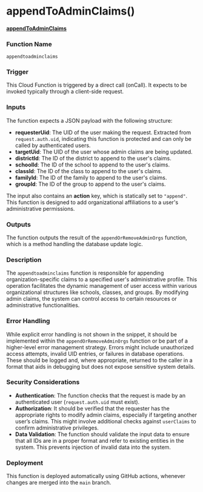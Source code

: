# appendToAdminClaims()

#### [appendToAdminClaims](https://github.com/yeatmanlab/roar-firebase-functions/blob/main/gse-roar-admin/functions/src/index.ts#L120)

### Function Name
`appendtoadminclaims`

### Trigger
This Cloud Function is triggered by a direct call (onCall). It expects to be invoked typically through a client-side request.

### Inputs
The function expects a JSON payload with the following structure:
- **requesterUid**: The UID of the user making the request. Extracted from `request.auth.uid`, indicating this function is protected and can only be called by authenticated users.
- **targetUid**: The UID of the user whose admin claims are being updated.
- **districtId**: The ID of the district to append to the user's claims.
- **schoolId**: The ID of the school to append to the user's claims.
- **classId**: The ID of the class to append to the user's claims.
- **familyId**: The ID of the family to append to the user's claims.
- **groupId**: The ID of the group to append to the user's claims.

The input also contains an **action** key, which is statically set to `"append"`. This function is designed to add organizational affiliations to a user's administrative permissions.

### Outputs
The function outputs the result of the `appendOrRemoveAdminOrgs` function, which is a method handling the database update logic.

### Description
The `appendtoadminclaims` function is responsible for appending organization-specific claims to a specified user's administrative profile. This operation facilitates the dynamic management of user access within various organizational structures like schools, classes, and groups. By modifying admin claims, the system can control access to certain resources or administrative functionalities.

### Error Handling
While explicit error handling is not shown in the snippet, it should be implemented within the `appendOrRemoveAdminOrgs` function or be part of a higher-level error management strategy. Errors might include unauthorized access attempts, invalid UID entries, or failures in database operations. These should be logged and, where appropriate, returned to the caller in a format that aids in debugging but does not expose sensitive system details.

### Security Considerations
- **Authentication**: The function checks that the request is made by an authenticated user (`request.auth.uid` must exist).
- **Authorization**: It should be verified that the requester has the appropriate rights to modify admin claims, especially if targeting another user’s claims. This might involve additional checks against `userClaims` to confirm administrative privileges.
- **Data Validation**: The function should validate the input data to ensure that all IDs are in a proper format and refer to existing entities in the system. This prevents injection of invalid data into the system.

### Deployment
This function is deployed automatically using GitHub actions, whenever changes are merged into the `main` branch.
